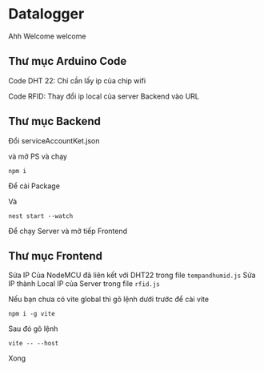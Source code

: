 # Datalogger
Ahh Welcome welcome 


## Thư mục Arduino Code
Code DHT 22: Chỉ cần lấy ip của chip wifi

Code RFID: Thay đổi ip local của server Backend vào URL

## Thư mục Backend
Đổi serviceAccountKet.json

và mở PS và chạy
```
npm i 
```
Để cài Package

Và

```
nest start --watch
```
Để chạy Server và mở tiếp Frontend

## Thư mục Frontend
Sửa IP Của NodeMCU đã liên kết với DHT22 trong file `tempandhumid.js` 
Sửa IP thành Local IP của Server trong file `rfid.js` 


Nếu bạn chưa có vite global thì gõ lệnh dưới trước để cài vite
```
npm i -g vite
```

Sau đó gõ lệnh
```
vite -- --host
```

Xong
